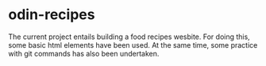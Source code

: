 # odin-recipes

The current project entails building a food recipes wesbite. For doing this, some basic html elements have been used. At the same time, some practice with git commands has also been undertaken. 